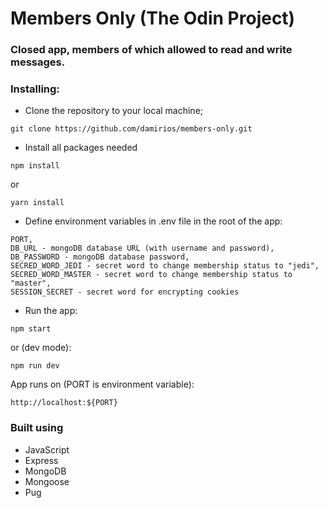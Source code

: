 # Members Only (The Odin Project)
### Closed app, members of which allowed to read and write messages.


### Installing:
* Clone the repository to your local machine;
```
git clone https://github.com/damirios/members-only.git
```
* Install all packages needed
```
npm install
```
or
```
yarn install
```
* Define environment variables in .env file in the root of the app:
```
PORT,
DB_URL - mongoDB database URL (with username and password),
DB_PASSWORD - mongoDB database password,
SECRED_WORD_JEDI - secret word to change membership status to "jedi",
SECRED_WORD_MASTER - secret word to change membership status to "master",
SESSION_SECRET - secret word for encrypting cookies
```
* Run the app:
```
npm start
```
or (dev mode):
```
npm run dev
```
App runs on (PORT is environment variable):
```
http://localhost:${PORT}
```

### Built using
* JavaScript
* Express
* MongoDB
* Mongoose
* Pug
